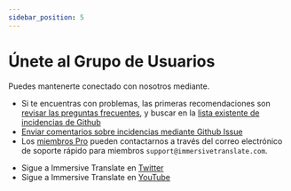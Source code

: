 ```yaml
---
sidebar_position: 5
---
```


# Únete al Grupo de Usuarios

Puedes mantenerte conectado con nosotros mediante.

- Si te encuentras con problemas, las primeras recomendaciones son [revisar las preguntas frecuentes](/docs/faq/), y buscar en la [lista existente de incidencias de Github](https://github.com/immersive-translate/immersive-translate/issues/)
- [Enviar comentarios sobre incidencias mediante Github Issue](https://github.com/immersive-translate/immersive-translate/issues/)
- Los [miembros Pro](https://immersivetranslate.com/es/pricing/) pueden contactarnos a través del correo electrónico de soporte rápido para miembros `support@immersivetranslate.com`.
<!-- - [Suscríbete a Immersive Translate por correo electrónico](https://immersivetranslate.substack.com/) Recibe las últimas actualizaciones y (beneficios) de manera oportuna. -->
- Sigue a Immersive Translate en [Twitter](https://twitter.com/immersivetrans)
- Sigue a Immersive Translate en [YouTube](https://www.youtube.com/channel/UCjflHbaIz5bVqv08ZUYMQCA)
<!-- - [Únete al grupo de Telegram](https://t.me/+rq848Z09nehlOTgx) para participar en discusiones sobre características. -->
<!-- - [Únete al canal de Telegram](https://t.me/immersivetranslate) ¡Recibe las últimas noticias! -->